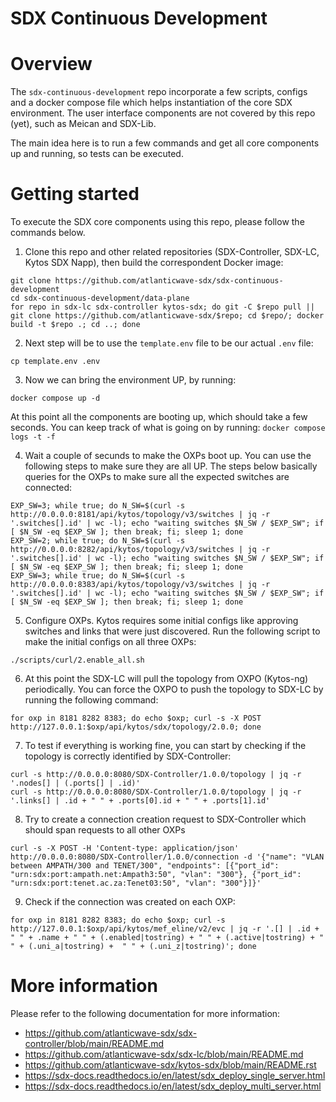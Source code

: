 # SDX Continuous Development

Overview
========

The `sdx-continuous-development` repo incorporate a few scripts, configs and a docker compose file which helps instantiation of the core SDX environment. The user interface components are not covered by this repo (yet), such as Meican and SDX-Lib.

The main idea here is to run a few commands and get all core components up and running, so tests can be executed.

Getting started
===============

To execute the SDX core components using this repo, please follow the commands below.

1. Clone this repo and other related repositories (SDX-Controller, SDX-LC, Kytos SDX Napp), then build the correspondent Docker image:
```
git clone https://github.com/atlanticwave-sdx/sdx-continuous-development
cd sdx-continuous-development/data-plane
for repo in sdx-lc sdx-controller kytos-sdx; do git -C $repo pull || git clone https://github.com/atlanticwave-sdx/$repo; cd $repo/; docker build -t $repo .; cd ..; done
```

2. Next step will be to use the `template.env` file to be our actual `.env` file:
```
cp template.env .env
```

3. Now we can bring the environment UP, by running:
```
docker compose up -d
```

At this point all the components are booting up, which should take a few seconds. You can keep track of what is going on by running: `docker compose logs -t -f`

4. Wait a couple of secunds to make the OXPs boot up. You can use the following steps to make sure they are all UP. The steps below basically queries for the OXPs to make sure all the expected switches are connected:
```
EXP_SW=3; while true; do N_SW=$(curl -s http://0.0.0.0:8181/api/kytos/topology/v3/switches | jq -r '.switches[].id' | wc -l); echo "waiting switches $N_SW / $EXP_SW"; if [ $N_SW -eq $EXP_SW ]; then break; fi; sleep 1; done
EXP_SW=2; while true; do N_SW=$(curl -s http://0.0.0.0:8282/api/kytos/topology/v3/switches | jq -r '.switches[].id' | wc -l); echo "waiting switches $N_SW / $EXP_SW"; if [ $N_SW -eq $EXP_SW ]; then break; fi; sleep 1; done
EXP_SW=3; while true; do N_SW=$(curl -s http://0.0.0.0:8383/api/kytos/topology/v3/switches | jq -r '.switches[].id' | wc -l); echo "waiting switches $N_SW / $EXP_SW"; if [ $N_SW -eq $EXP_SW ]; then break; fi; sleep 1; done
```

5. Configure OXPs. Kytos requires some initial configs like approving switches and links that were just discovered. Run the following script to make the initial configs on all three OXPs:
```
./scripts/curl/2.enable_all.sh
```

6. At this point the SDX-LC will pull the topology from OXPO (Kytos-ng) periodically. You can force the OXPO to push the topology to SDX-LC by running the following command:
```
for oxp in 8181 8282 8383; do echo $oxp; curl -s -X POST http://127.0.0.1:$oxp/api/kytos/sdx/topology/2.0.0; done
```

7. To test if everything is working fine, you can start by checking if the topology is correctly identified by SDX-Controller:
```
curl -s http://0.0.0.0:8080/SDX-Controller/1.0.0/topology | jq -r '.nodes[] | (.ports[] | .id)'
curl -s http://0.0.0.0:8080/SDX-Controller/1.0.0/topology | jq -r '.links[] | .id + " " + .ports[0].id + " " + .ports[1].id'
```

8. Try to create a connection creation request to SDX-Controller which should span requests to all other OXPs
```
curl -s -X POST -H 'Content-type: application/json' http://0.0.0.0:8080/SDX-Controller/1.0.0/connection -d '{"name": "VLAN between AMPATH/300 and TENET/300", "endpoints": [{"port_id": "urn:sdx:port:ampath.net:Ampath3:50", "vlan": "300"}, {"port_id": "urn:sdx:port:tenet.ac.za:Tenet03:50", "vlan": "300"}]}'
```

9. Check if the connection was created on each OXP:
```
for oxp in 8181 8282 8383; do echo $oxp; curl -s http://127.0.0.1:$oxp/api/kytos/mef_eline/v2/evc | jq -r '.[] | .id + " " + .name + " " + (.enabled|tostring) + " " + (.active|tostring) + " " + (.uni_a|tostring) +  " " + (.uni_z|tostring)'; done
```

More information
================

Please refer to the following documentation for more information:

- https://github.com/atlanticwave-sdx/sdx-controller/blob/main/README.md
- https://github.com/atlanticwave-sdx/sdx-lc/blob/main/README.md
- https://github.com/atlanticwave-sdx/kytos-sdx/blob/main/README.rst
- https://sdx-docs.readthedocs.io/en/latest/sdx_deploy_single_server.html
- https://sdx-docs.readthedocs.io/en/latest/sdx_deploy_multi_server.html
